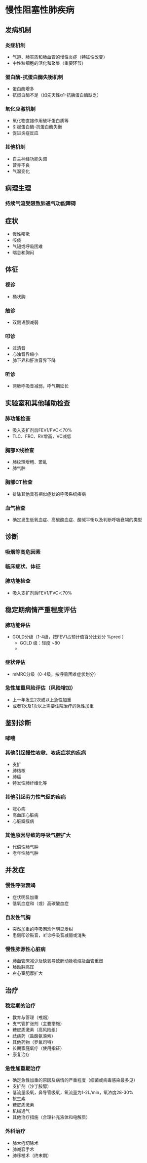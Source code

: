 # 慢性阻塞性肺疾病
## 发病机制
### 炎症机制
- 气道、肺实质和肺血管的慢性炎症（特征性改变）
- 中性粒细胞的活化和聚集（重要环节）
### 蛋白酶-抗蛋白酶失衡机制
- 蛋白酶增多
- 抗蛋白酶不足（如先天性α1-抗胰蛋白酶缺乏）
### 氧化应激机制
- 氧化物直接作用破坏蛋白质等
- 引起蛋白酶-抗蛋白酶失衡
- 促进炎症反应
### 其他机制
- 自主神经功能失调
- 营养不良
- 气温变化
## 病理生理
### 持续气流受限致肺通气功能障碍
## 症状
- 慢性咳嗽
- 咳痰
- 气短或呼吸困难
- 喘息和胸闷
## 体征
### 视诊
- 桶状胸
### 触诊
- 双侧语颤减弱
### 叩诊
- 过清音
- 心浊音界缩小
- 肺下界和肝浊音界下降
### 听诊
- 两肺呼吸音减弱，呼气期延长
## 实验室和其他辅助检查
### 肺功能检查
- 吸入支扩剂后FEV1/FVC＜70%
- TLC、FRC、RV增高，VC减低
### 胸部X线检查
- 肺纹理增粗、紊乱
- 肺气肿
### 胸部CT检查
- 排除其他具有相似症状的呼吸系统疾病
### 血气检查
- 确定发生低氧血症、高碳酸血症、酸碱平衡以及判断呼吸衰竭的类型
## 诊断
### 吸烟等高危因素
### 临床症状、体征
### 肺功能检查
- 吸入支扩剂后FEV1/FVC＜70%
## 稳定期病情严重程度评估
### 肺功能评估
- GOLD分级（1-4级，按FEV1占预计值百分比划分 %pred ）
  - GOLD 级：轻度 ~80
  - 

### 症状评估
- mMRC分级（0-4级，按呼吸困难症状划分）
### 急性加重风险评估（风险增加）
- 上一年发生2次或以上急性加重
- 或者1次及1次以上需要住院治疗的急性加重
## 鉴别诊断
### 哮喘
### 其他引起慢性咳嗽、咳痰症状的疾病
- 支扩
- 肺结核
- 肺癌
- 特发性肺纤维化等
### 其他引起劳力性气促的疾病
- 冠心病
- 高血压心脏病
- 心脏瓣膜病
### 其他原因导致的呼吸气腔扩大
- 代偿性肺气肿
- 老年性肺气肿
## 并发症
### 慢性呼吸衰竭
- 症状明显加重
- 低氧血症和（或）高碳酸血症
### 自发性气胸
- 突然加重的呼吸困难伴明显发绀
- 患侧叩诊鼓音，听诊呼吸音减弱或消失
### 慢性肺源性心脏病
- 肺血管床减少及缺氧导致肺动脉收缩及血管重塑
- 肺动脉高压
- 右心室肥厚扩大
##  治疗
### 稳定期的治疗
- 教育与管理（戒烟）
- 支气管扩张剂（主要措施）
- 糖皮质激素（高风险组）
- 祛痰药（盐酸氨溴索）
- 其他药物（罗氟司特）
- 长期家庭氧疗（使用指征）
- 康复治疗
### 急性加重期治疗
- 确定急性加重的原因及病情的严重程度（细菌或病毒感染最多见）
- 支扩剂（沙丁胺醇）
- 低流量吸氧，鼻导管吸氧，氧流量为1-2L/min，氧浓度28-30%
- 抗生素
- 糖皮质激素
- 机械通气
- 其他治疗措施（合理补充液体和电解质）
### 外科治疗
- 肺大疱切除术
- 肺减容手术
- 肺移植术（终末期）





